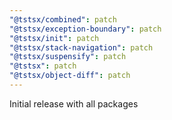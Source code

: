 ```yaml
---
"@tstsx/combined": patch
"@tstsx/exception-boundary": patch
"@tstsx/init": patch
"@tstsx/stack-navigation": patch
"@tstsx/suspensify": patch
"@tstsx": patch
"@tstsx/object-diff": patch
---
```


Initial release with all packages

